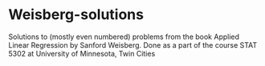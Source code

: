 # Weisberg-solutions
Solutions to (mostly even numbered) problems from the book Applied Linear Regression by Sanford Weisberg.
Done as a part of the course STAT 5302 at University of Minnesota, Twin Cities
